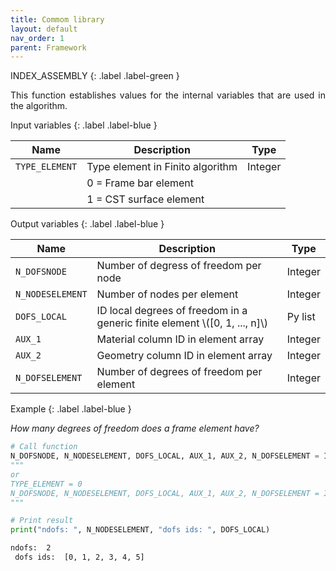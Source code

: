 ```yaml
---
title: Commom library
layout: default
nav_order: 1
parent: Framework
---
```


<!--Don't delete this script-->  
<script src = "https://polyfill.io/v3/polyfill.min.js?features=es6"></script>
<script id = "MathJax-script" async src="https://cdn.jsdelivr.net/npm/mathjax@3/es5/tex-mml-chtml.js"></script>
<!--Don't delete this script-->  

INDEX_ASSEMBLY
{: .label .label-green }

<p align = "justify">
  This function establishes values for the internal variables that are used in the algorithm.
</p>

Input variables
{: .label .label-blue }

<table style = "width:100%">
    <thead>
      <tr>
        <th>Name</th>
        <th>Description</th>
        <th>Type</th>
      </tr>
    </thead>
    <tr>
        <td><code>TYPE_ELEMENT</code></td>
        <td>Type element in Finito algorithm</td>
        <td>Integer</td>
    </tr>
    <tr>
        <td></td>
        <td>0 = Frame bar element</td>
        <td></td>
    </tr>
    <tr>
        <td></td>
        <td>1 = CST surface element</td>
        <td></td>
    </tr>
</table>

Output variables
{: .label .label-blue }

<table style = "width:100%">
    <thead>
      <tr>
        <th>Name</th>
        <th>Description</th>
        <th>Type</th>
      </tr>
    </thead>
    <tr>
        <td><code>N_DOFSNODE</code></td>
        <td>Number of degress of freedom per node</td>
        <td>Integer</td>
    </tr>
    <tr>
        <td><code>N_NODESELEMENT</code></td>
        <td>Number of nodes per element</td>
        <td>Integer</td>
    </tr>
    <tr>
        <td><code>DOFS_LOCAL</code></td>
        <td>ID local degrees of freedom in a generic finite element \([0, 1, ..., n]\)</td>
        <td>Py list</td>
    </tr>
    <tr>
        <td><code>AUX_1</code></td>
        <td>Material column ID in element array</td>
        <td>Integer</td>
    </tr>
    <tr>
        <td><code>AUX_2</code></td>
        <td>Geometry column ID in element array</td>
        <td>Integer</td>
    </tr>
    <tr>
        <td><code>N_DOFSELEMENT</code></td>
        <td>Number of degrees of freedom per element</td>
        <td>Integer</td>
    </tr>
</table>

Example
{: .label .label-blue }

<p align = "justify">
  <i>How many degrees of freedom does a frame element have?</i>
</p>

```python
# Call function
N_DOFSNODE, N_NODESELEMENT, DOFS_LOCAL, AUX_1, AUX_2, N_DOFSELEMENT = INDEX_ASSEMBLY(TYPE_ELEMENT = 0)
"""
or
TYPE_ELEMENT = 0
N_DOFSNODE, N_NODESELEMENT, DOFS_LOCAL, AUX_1, AUX_2, N_DOFSELEMENT = INDEX_ASSEMBLY(TYPE_ELEMENT)
"""

# Print result
print("ndofs: ", N_NODESELEMENT, "dofs ids: ", DOFS_LOCAL)
```

```bash
ndofs:  2 
 dofs ids:  [0, 1, 2, 3, 4, 5]
```
